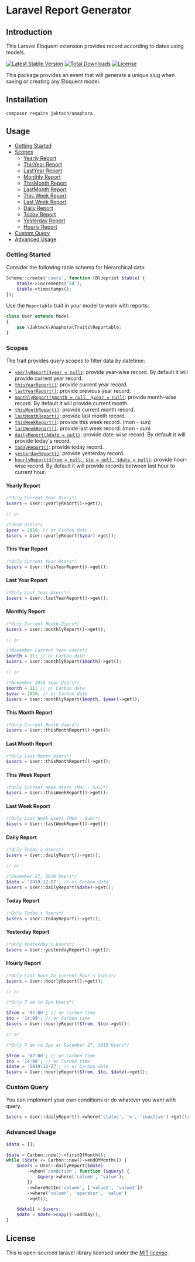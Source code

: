 # Laravel Report Generator

## Introduction

This Laravel Eloquent extension provides record according to dates using models.

[![Latest Stable Version](https://poser.pugx.org/jaktech/anaphora/v)](https://packagist.org/packages/jaktech/anaphora)
[![Total Downloads](https://poser.pugx.org/jaktech/anaphora/downloads)](https://packagist.org/packages/jaktech/anaphora)
[![License](https://poser.pugx.org/jaktech/anaphora/license)](https://packagist.org/packages/jaktech/anaphora)


This package provides an event that will generate a unique slug when saving or creating any Eloquent model.

## Installation

    composer require jaktech/anaphora

## Usage

-   [Getting Started](#getting-started)
-   [Scopes](#scopes)
    -   [Yearly Report](#yearly-report)
    -   [ThisYear Report](#this-year-report)
    -   [LastYear Report](#last-year-report)
    -   [Monthly Report](#monthly-report)
    -   [ThisMonth Report](#this-month-report)
    -   [LastMonth Report](#last-month-report)
    -   [This Week Report](#this-week-report)
    -   [Last Week Report](#last-week-report)
    -   [Daily Report](#daily-report)
    -   [Today Report](#today-report)
    -   [Yesterday Report](#yesterday-report)
    -   [Hourly Report](#hourly-report)
-   [Custom Query](#custom-query)
-   [Advanced Usage](#advanced-usage)

### Getting Started

Consider the following table schema for hierarchical data:

```php
Schema::create('users', function (Blueprint $table) {
    $table->increments('id');
    $table->timestamps();
});
```

Use the `Reportable` trait in your model to work with reports:

```php
class User extends Model
{
    use \Jakteck\Anaphora\Traits\Reportable;
}
```

### Scopes

The trait provides query scopes to filter data by datetime:

-   [`yearlyReport($year = null)`](#yearly-report): provide year-wise record. By default it will provide current year record.
-   [`thisYearReport()`](#this-year-report): provide current year record.
-   [`lastYearReport()`](#last-year-report): provide previous year record.
-   [`monthlyReport($month = null, $year = null)`](#monthly-report): provide month-wise record. By default it will provide current month.
-   [`thisMonthReport()`](#this-month-report): provide current month record.
-   [`lastMonthReport()`](#last-month-report): provide last month record.
-   [`thisWeekReport()`](#this-week-report): provide this week record. (mon - sun)
-   [`lastWeekReport()`](#last-week-report): provide last week record. (mon - sun)
-   [`dailyReport($date = null)`](#daily-report): provide date-wise record. By default it will provide today's record.
-   [`todayReport()`](#today-report): provide today record.
-   [`yesterdayReport()`](#yesterday-report): provide yesterday record.
-   [`hourlyReport($from = null, $to = null, $date = null)`](#hourly-report): provide hour-wise record. By default it will provide records between last hour to current hour.

#### Yearly Report

```php
/*Only Current Year Users*/
$users = User::yearlyReport()->get();

// or

/*2018 Users*/
$year = 2018; // or Carbon date
$users = User::yearlyReport($year)->get();
```

#### This Year Report

```php
/*Only Current Year Users*/
$users = User::thisYearReport()->get();
```

#### Last Year Report

```php
/*Only Last Year Users*/
$users = User::lastYearReport()->get();
```

#### Monthly Report

```php
/*Only Current Month Users*/
$users = User::monthlyReport()->get();

// or

/*November Current Year Users*/
$month = 11; // or Carbon date
$users = User::monthlyReport($month)->get();

// or

/*November 2018 Year Users*/
$month = 11; // or Carbon date
$year = 2018; // or Carbon date
$users = User::monthlyReport($month, $year)->get();
```

#### This Month Report

```php
/*Only Current Month Users*/
$users = User::thisMonthReport()->get();
```

#### Last Month Report

```php
/*Only Last Month Users*/
$users = User::thisMonthReport()->get();
```

#### This Week Report

```php
/*Only Current Week Users (Mon - Sun)*/
$users = User::thisWeekReport()->get();
```

#### Last Week Report

```php
/*Only Last Week Users (Mon - Sun)*/
$users = User::lastWeekReport()->get();
```

#### Daily Report

```php
/*Only Today's Users*/
$users = User::dailyReport()->get();

// or

/*December 27, 2019 Users*/
$date = '2019-12-27'; // or Carbon date
$users = User::dailyReport($date)->get();
```

#### Today Report

```php
/*Only Today's Users*/
$users = User::todayReport()->get();
```

#### Yesterday Report

```php
/*Only Yesterday's Users*/
$users = User::yesterdayReport()->get();
```

#### Hourly Report

```php
/*Only Last hour to current hour's Users*/
$users = User::hourlyReport()->get();

// or

/*Only 7 am to 2pm Users*/

$from = '07:00'; // or Carbon time
$to = '14:00'; // or Carbon time
$users = User::hourlyReport($from, $to)->get();

// or

/*Only 7 am to 2pm at December 27, 2019 Users*/

$from = '07:00'; // or Carbon time
$to = '14:00'; // or Carbon time
$date = '2019-12-27'; // or Carbon date
$users = User::hourlyReport($from, $to, $date)->get();
```

### Custom Query

You can implement your own conditions or do whatever you want with query.

```php
$users = User::dailyReport()->where('status', '=', 'inactive')->get();
```

### Advanced Usage

```php
$data = [];

$date = Carbon::now()->firstOfMonth();
while ($date <= Carbon::now()->endOfMonth()) {
    $users = User::dailyReport($date)
        ->when('condition', function ($query) {
            $query->where('column', 'value');
        })
        ->whereNotIn('column', ['value1', 'value2'])
        ->where('column', 'operator', 'value')
        ->get();

    $data[] = $users;
    $date = $date->copy()->addDay();
}
```

## License

This is open-sourced laravel library licensed under the [MIT license](https://opensource.org/licenses/MIT).